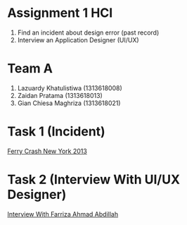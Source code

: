 # Assignment 1 HCI
   1. Find an incident about design error (past record)
   2. Interview an Application Designer (UI/UX)

# Team A
   1. Lazuardy Khatulistiwa (1313618008)
   2. Zaidan Pratama (1313618013)
   3. Gian Chiesa Maghriza (1313618021)
 
 # Task 1 (Incident)
[Ferry Crash New York 2013](Task_1_Report/README.md)

 # Task 2 (Interview With UI/UX Designer)
 [Interview With Farriza Ahmad Abdillah](Task_2_Report/README.md)
